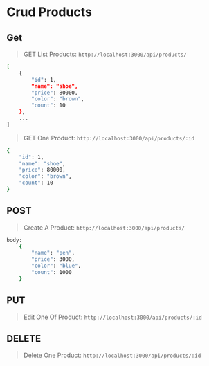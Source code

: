 # Crud Products
## Get
> GET List Products: `http://localhost:3000/api/products/` 
```sh
[
    {
        "id": 1,
        "name": "shoe",
        "price": 80000,
        "color": "brown",
        "count": 10
    }, 
    ...
]
```

> GET One Product: `http://localhost:3000/api/products/:id` 
```sh
{
    "id": 1,
    "name": "shoe",
    "price": 80000,
    "color": "brown",
    "count": 10
}
```
## POST
> Create A Product: `http://localhost:3000/api/products/` 
```sh
body:
    {
        "name": "pen",
        "price": 3000,
        "color": "blue",
        "count": 1000
    }
```
## PUT
> Edit One Of Product: `http://localhost:3000/api/products/:id` 
## DELETE
> Delete One Product: `http://localhost:3000/api/products/:id` 
